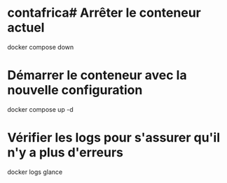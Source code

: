 # contafrica# Arrêter le conteneur actuel
docker compose down

# Démarrer le conteneur avec la nouvelle configuration
docker compose up -d

# Vérifier les logs pour s'assurer qu'il n'y a plus d'erreurs
docker logs glance